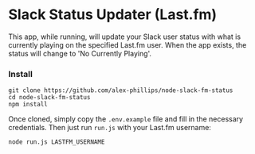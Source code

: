 # Slack Status Updater (Last.fm)

This app, while running, will update your Slack user status with what is currently playing on the specified Last.fm user. When the app exists, the status will change to 'No Currently Playing'.

### Install



```
git clone https://github.com/alex-phillips/node-slack-fm-status
cd node-slack-fm-status
npm install
```

Once cloned, simply copy the `.env.example` file and fill in the necessary credentials. Then just run `run.js` with your Last.fm username:

```
node run.js LASTFM_USERNAME
```
